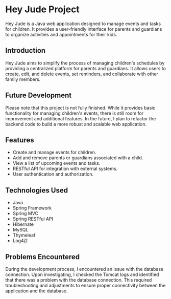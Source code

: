 # Hey Jude Project

Hey Jude is a Java web application designed to manage events and tasks for children. It provides a user-friendly interface for parents and guardians to organize activities and appointments for their kids.

## Introduction

Hey Jude aims to simplify the process of managing children's schedules by providing a centralized platform for parents and guardians. It allows users to create, edit, and delete events, set reminders, and collaborate with other family members.

## Future Development
Please note that this project is not fully finished. While it provides basic functionality for managing children's events, there is still room for improvement and additional features. In the future, I plan to refactor the backend code to build a more robust and scalable web application.

## Features

- Create and manage events for children.
- Add and remove parents or guardians associated with a child.
- View a list of upcoming events and tasks.
- RESTful API for integration with external systems.
- User authentication and authorization.

## Technologies Used

- Java
- Spring Framework
- Spring MVC
- Spring RESTful API
- Hibernate
- MySQL
- Thymeleaf
- Log4j2

## Problems Encountered

During the development process, I encountered an issue with the database connection. Upon investigating, I checked the Tomcat logs and identified that there was a problem with the database connection. This required troubleshooting and adjustments to ensure proper connectivity between the application and the database.

